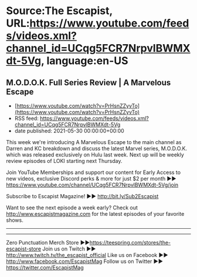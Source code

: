 # Source:The Escapist, URL:https://www.youtube.com/feeds/videos.xml?channel_id=UCqg5FCR7NrpvlBWMXdt-5Vg, language:en-US

## M.O.D.O.K. Full Series Review | A Marvelous Escape
 - [https://www.youtube.com/watch?v=PrHsnZZyvTo](https://www.youtube.com/watch?v=PrHsnZZyvTo)
 - RSS feed: https://www.youtube.com/feeds/videos.xml?channel_id=UCqg5FCR7NrpvlBWMXdt-5Vg
 - date published: 2021-05-30 00:00:00+00:00

This week we're introducing A Marvelous Escape to the main channel as Darren and KC breakdown and discuss the latest Marvel series, M.O.D.O.K. which was released exclusively on Hulu last week. Next up will be weekly review episodes of LOKI starting next Thursday.

Join YouTube Memberships and support our content for Early Access to new videos, exclusive Discord perks & more for just $2 per month ►► https://www.youtube.com/channel/UCqg5FCR7NrpvlBWMXdt-5Vg/join

Subscribe to Escapist Magazine! ►► http://bit.ly/Sub2Escapist

Want to see the next episode a week early? Check out http://www.escapistmagazine.com for the latest episodes of your favorite shows.

---



---


Zero Punctuation Merch Store ►►https://teespring.com/stores/the-escapist-store
Join us on Twitch ►► http://www.twitch.tv/the_escapist_official
Like us on Facebook ►► http://www.facebook.com/EscapistMag
Follow us on Twitter ►► https://twitter.com/EscapistMag

